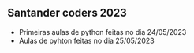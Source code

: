 ## Santander coders 2023

- Primeiras aulas de python feitas no dia 24/05/2023
- Aulas de pyhton feitas no dia 25/05/2023

